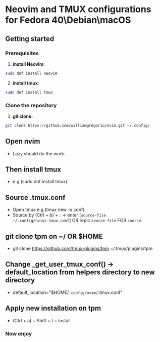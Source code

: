 # Neovim and TMUX configurations for Fedora 40\Debian\macOS

## Getting started 

### Prerequisites
1. **install Neovim**:
```bash
sudo dnf install neovim
```
2. **install tmux**:
```bash
sudo dnf install tmux
```

### Clone the repository
1. **git clone:**
```bash
git clone https://github.com/williamgregorio/nvim.git ~/.config/
```

## Open nvim
- Lazy should do the work.

## Then install tmux
- e.g (sudo dnf install tmux).

## Source .tmux.conf
- Open tmux e.g (tmux new -s conf) 
- Source by (Ctrl + b) + : -> enter [`source-file ~/.config/nvim/.tmux.conf`] OR replc `source-file` FOR `source`.

## git clone tpm on ~/ OR $HOME
- git clone https://github.com/tmux-plugins/tpm ~/.tmux/plugins/tpm

## Change _get_user_tmux_conf() -> default_location from helpers directory to new directory
- default_location="$HOME/`.config/nvim/`.tmux.conf"

## Apply new installation on tpm
- (Ctrl + a) + Shift + I = Install

### Now enjoy
